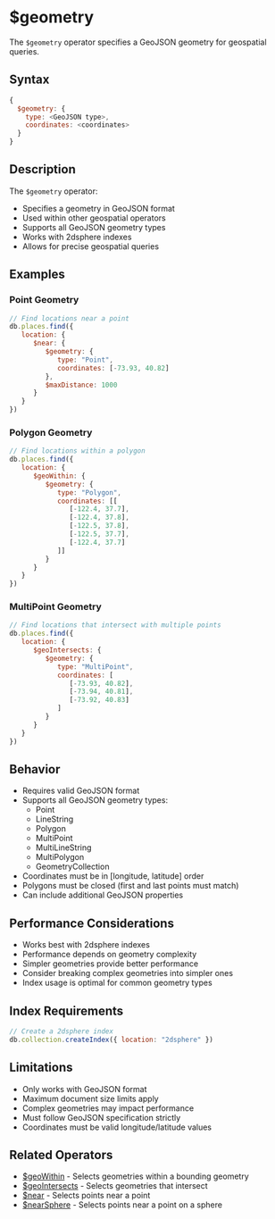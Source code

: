 # $geometry

The `$geometry` operator specifies a GeoJSON geometry for geospatial queries.

## Syntax

```javascript
{
  $geometry: {
    type: <GeoJSON type>,
    coordinates: <coordinates>
  }
}
```

## Description

The `$geometry` operator:
- Specifies a geometry in GeoJSON format
- Used within other geospatial operators
- Supports all GeoJSON geometry types
- Works with 2dsphere indexes
- Allows for precise geospatial queries

## Examples

### Point Geometry

```javascript
// Find locations near a point
db.places.find({
   location: {
      $near: {
         $geometry: {
            type: "Point",
            coordinates: [-73.93, 40.82]
         },
         $maxDistance: 1000
      }
   }
})
```

### Polygon Geometry

```javascript
// Find locations within a polygon
db.places.find({
   location: {
      $geoWithin: {
         $geometry: {
            type: "Polygon",
            coordinates: [[
               [-122.4, 37.7],
               [-122.4, 37.8],
               [-122.5, 37.8],
               [-122.5, 37.7],
               [-122.4, 37.7]
            ]]
         }
      }
   }
})
```

### MultiPoint Geometry

```javascript
// Find locations that intersect with multiple points
db.places.find({
   location: {
      $geoIntersects: {
         $geometry: {
            type: "MultiPoint",
            coordinates: [
               [-73.93, 40.82],
               [-73.94, 40.81],
               [-73.92, 40.83]
            ]
         }
      }
   }
})
```

## Behavior

- Requires valid GeoJSON format
- Supports all GeoJSON geometry types:
  - Point
  - LineString
  - Polygon
  - MultiPoint
  - MultiLineString
  - MultiPolygon
  - GeometryCollection
- Coordinates must be in [longitude, latitude] order
- Polygons must be closed (first and last points must match)
- Can include additional GeoJSON properties

## Performance Considerations

- Works best with 2dsphere indexes
- Performance depends on geometry complexity
- Simpler geometries provide better performance
- Consider breaking complex geometries into simpler ones
- Index usage is optimal for common geometry types

## Index Requirements

```javascript
// Create a 2dsphere index
db.collection.createIndex({ location: "2dsphere" })
```

## Limitations

- Only works with GeoJSON format
- Maximum document size limits apply
- Complex geometries may impact performance
- Must follow GeoJSON specification strictly
- Coordinates must be valid longitude/latitude values

## Related Operators

- [$geoWithin](geoWithin.md) - Selects geometries within a bounding geometry
- [$geoIntersects](geoIntersects.md) - Selects geometries that intersect
- [$near](near.md) - Selects points near a point
- [$nearSphere](nearSphere.md) - Selects points near a point on a sphere 